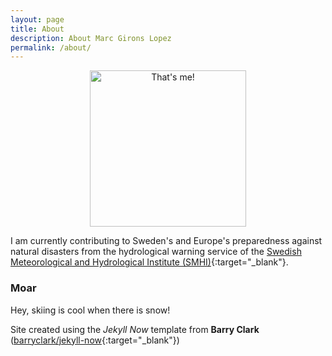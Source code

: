 ```yaml
---
layout: page
title: About
description: About Marc Girons Lopez
permalink: /about/
---
```


<center><img src="{{ site.baseurl }}/img/profile.jpg" alt="That's me!" style="width: 250px;"/></center>

I am currently contributing to Sweden's and Europe's preparedness against natural disasters from the hydrological warning service of the [Swedish Meteorological and Hydrological Institute (SMHI)](https://www.smhi.se/en){:target="_blank"}.

### Moar

Hey, skiing is cool when there is snow!

<div class="line-separator"></div>

Site created using the *Jekyll Now* template from **Barry Clark** ([barryclark/jekyll-now](https://github.com/barryclark/jekyll-now){:target="_blank"})
